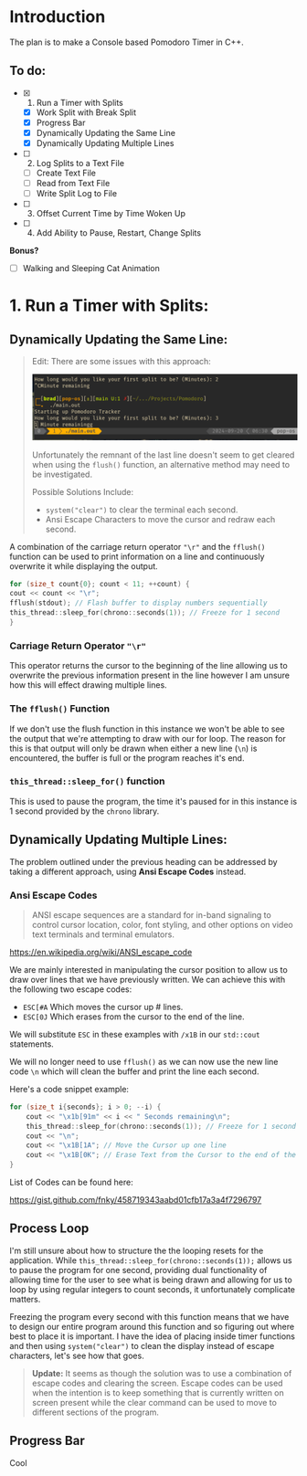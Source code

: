 # Introduction

The plan is to make a Console based Pomodoro Timer in C++.
## To do:
- [x] 1. Run a Timer with Splits
	- [x] Work Split with Break Split
	- [x] Progress Bar
	- [x] Dynamically Updating the Same Line
	- [x] Dynamically Updating Multiple Lines

- [ ] 2. Log Splits to a Text File
	- [ ] Create Text File
	- [ ] Read from Text File
	- [ ] Write Split Log to File

- [ ] 3. Offset Current Time by Time Woken Up

- [ ] 4. Add Ability to Pause, Restart, Change Splits

**Bonus?**
- [ ] Walking and Sleeping Cat Animation
# 1. Run a Timer with Splits:

## Dynamically Updating the Same Line:

> Edit: There are some issues with this approach:
> 
> ![](Pictures/Pomodoro%20Main%20-%20Line%20Updating%20Issue.png)
> 
> Unfortunately the remnant of the last line doesn't seem to get cleared when using the `flush()` function, an alternative method may need to be investigated.
>
> Possible Solutions Include:
> - `system("clear")` to clear the terminal each second.
> - Ansi Escape Characters to move the cursor and redraw each second.

A combination of the carriage return operator `"\r"` and the `fflush()` function can be used to print information on a line and continuously overwrite it while displaying the output.

```cpp nums {2,3}
for (size_t count{0}; count < 11; ++count) {
cout << count << "\r";
fflush(stdout); // Flash buffer to display numbers sequentially
this_thread::sleep_for(chrono::seconds(1)); // Freeze for 1 second
}
```
### Carriage Return Operator `"\r"`

This operator returns the cursor to the beginning of the line allowing us to overwrite the previous information present in the line however I am unsure how this will effect drawing multiple lines.

### The `fflush()` Function

If we don't use the flush function in this instance we won't be able to see the output that we're attempting to draw with our for loop. The reason for this is that output will only be drawn when either a new line (`\n`) is encountered, the buffer is full or the program reaches it's end.

### `this_thread::sleep_for()` function

This is used to pause the program, the time it's paused for in this instance is 1 second provided by the `chrono` library.
## Dynamically Updating Multiple Lines:

The problem outlined under the previous heading can be addressed by taking a different approach, using **Ansi Escape Codes** instead. 

### Ansi Escape Codes

> ANSI escape sequences are a standard for in-band signaling to control cursor location, color, font styling, and other options on video text terminals and terminal emulators.

https://en.wikipedia.org/wiki/ANSI_escape_code

We are mainly interested in manipulating the cursor position to allow us to draw over lines that we have previously written. We can achieve this with the following two escape codes:

- `ESC[#A` Which moves the cursor up # lines.
- `ESC[0J` Which erases from the cursor to the end of the line.

We will substitute `ESC` in these examples with `/x1B` in our `std::cout` statements.

We will no longer need to use `fflush()` as we can now use the new line code `\n` which will clean the buffer and print the line each second.

Here's a code snippet example:

```cpp nums {4,5}
for (size_t i{seconds}; i > 0; --i) {
	cout << "\x1b[91m" << i << " Seconds remaining\n";
	this_thread::sleep_for(chrono::seconds(1)); // Freeze for 1 second
    cout << "\n";
	cout << "\x1B[1A"; // Move the Cursor up one line
	cout << "\x1B[0K"; // Erase Text from the Cursor to the end of the                                  // Line
}
```

List of Codes can be found here:

https://gist.github.com/fnky/458719343aabd01cfb17a3a4f7296797

## Process Loop

I'm still unsure about how to structure the the looping resets for the application. While `this_thread::sleep_for(chrono::seconds(1));` allows us to pause the program for one second, providing dual functionality of allowing time for the user to see what is being drawn and allowing for us to loop by using regular integers to count seconds, it unfortunately complicate matters.

Freezing the program every second with this function means that we have to design our entire program around this function and so figuring out where best to place it is important. I have the idea of placing inside timer functions and then using `system("clear")` to clean the display instead of escape characters, let's see how that goes.

> **Update:** It seems as though the solution was to use a combination of escape codes and clearing the screen. Escape codes can be used when the intention is to keep something that is currently written on screen present while the clear command can be used to move to different sections of the program.

## Progress Bar

Cool